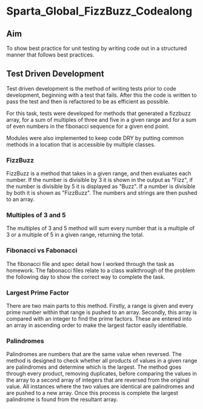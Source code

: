 # Sparta_Global_FizzBuzz_Codealong

## Aim
To show best practice for unit testing by writing code out in a structured manner that follows best practices.


## Test Driven Development
Test driven development is the method of writing tests prior to code development, beginning with a test that fails. After this the code is written to pass the test and then is refactored to be as efficient as possible.

For this task, tests were developed for methods that generated a fizzbuzz array, for a sum of multiples of three and five in a given range and for a sum of even numbers in the fibonacci sequence for a given end point.

Modules were also implemented to keep code DRY by putting common methods in a location that is accessible by multiple classes.

### FizzBuzz
FizzBuzz is a method that takes in a given range, and then evaluates each number. If the number is divisible by 3 it is shown in the output as "Fizz", if the number is divisible by 5 it is displayed as "Buzz". If a number is divisible by both it is shown as "FizzBuzz". The numbers and strings are then pushed to an array.

### Multiples of 3 and 5
The multiples of 3 and 5 method will sum every number that is a multiple of 3 or a multiple of 5 in a given range, returning the total.

### Fibonacci vs Fabonacci
The fibonacci file and spec detail how I worked through the task as homework. The fabonacci files relate to a class walkthrough of the problem the following day to show the correct way to complete the task.

### Largest Prime Factor
There are two main parts to this method. Firstly, a range is given and every prime number within that range is pushed to an array. Secondly, this array is compared with an integer to find the prime factors. These are entered into an array in ascending order to make the largest factor easily identifiable.

### Palindromes
Palindromes are numbers that are the same value when reversed. The method is designed to check whether all products of values in a given range are palindromes and determine which is the largest. The method goes through every product, removing duplicates, before comparing the values in the array to a second array of integers that are reversed from the original value. All instances where the two values are identical are palindromes and are pushed to a new array. Once this process is complete the largest palindrome is found from the resultant array.
